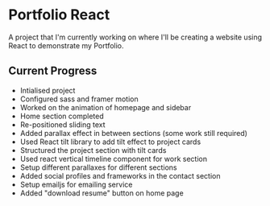 # Portfolio React

A project that I'm currently working on where I'll be creating a website using React to demonstrate my Portfolio. 

## Current Progress

- Intialised project
- Configured sass and framer motion
- Worked on the animation of homepage and sidebar
- Home section completed
- Re-positioned sliding text
- Added parallax effect in between sections (some work still required)
- Used React tilt library to add tilt effect to project cards 
- Structured the project section with tilt cards
- Used react vertical timeline component for work section
- Setup different parallaxes for different sections
- Added social profiles and frameworks in the contact section
- Setup emailjs for emailing service
- Added "download resume" button on home page


